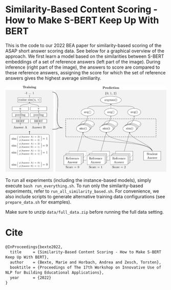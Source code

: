 # Similarity-Based Content Scoring -</br>How to Make S-BERT Keep Up With BERT

This is the code to our 2022 BEA paper for similarity-based scoring of the ASAP short answer scoring data. See below for a graphical overview of the approach. We first learn a model based on the similarities between S-BERT embeddings of a set of reference answers (left part of the image). During inference (right part of the image), the answers to score are compared to these reference answers, assigning the score for which the set of reference answers gives the highest average similiarity.

<p align="center">
<img src="https://github.com/mariebexte/s-bert-similarity-based-content-scoring/blob/main/overview.png" width="700">
</p>

To run all experiments (including the instance-based models), simply execute `bash run_everything.sh`.
To run only the similarity-based experiments, refer to `run_all_similarity_based.sh`.
For convenience, we also include scripts to generate alternative training data configurations (see `prepare_data.sh` for examples).

Make sure to unzip `data/full_data.zip` before running the full data setting.


# Cite

```
@InProceedings{bexte2022,
  title     = {Similarity-Based Content Scoring - How to Make S-BERT Keep Up With BERT},
  author    = {Bexte, Marie and Horbach, Andrea and Zesch, Torsten},
  booktitle = {Proceedings of The 17th Workshop on Innovative Use of NLP for Building Educational Applications},
  year      = {2022}
}
```
